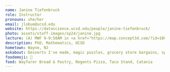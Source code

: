 ```yaml
---
name: Janine Tiefenbruck
role: Instructor
pronouns: she/her
email: jlobue@ucsd.edu
website: https://datascience.ucsd.edu/people/janine-tiefenbruck/
photo: assets/staff-images/sp24/janine.jpg
lecture: (A) MWF 9-9:50AM in <a href="https://map.concept3d.com/?id=1005#!m/163044">Center 109</a>, (B) MWF 10-10:50AM in <a href="https://map.concept3d.com/?id=1005#!m/163044">Center 113</a>, (C) MF 1-1:50PM in <a href="https://map.concept3d.com/?id=1005#!m/237105">Solis 104</a> (No live lectures at 1PM on Wednesdays)
description: PhD, Mathematics, UCSD
hometown: Wayne, NJ
askabout: Desserts I've made, magic puzzles, grocery store bargains, spy novels
foodemoji: 🥐
food: Wayfarer Bread & Pastry, Regents Pizza, Taco Stand, Catania
---
```

